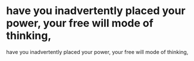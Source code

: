# have you inadvertently placed your power, your free will mode of thinking,

have you inadvertently placed your power, your free will mode of thinking,